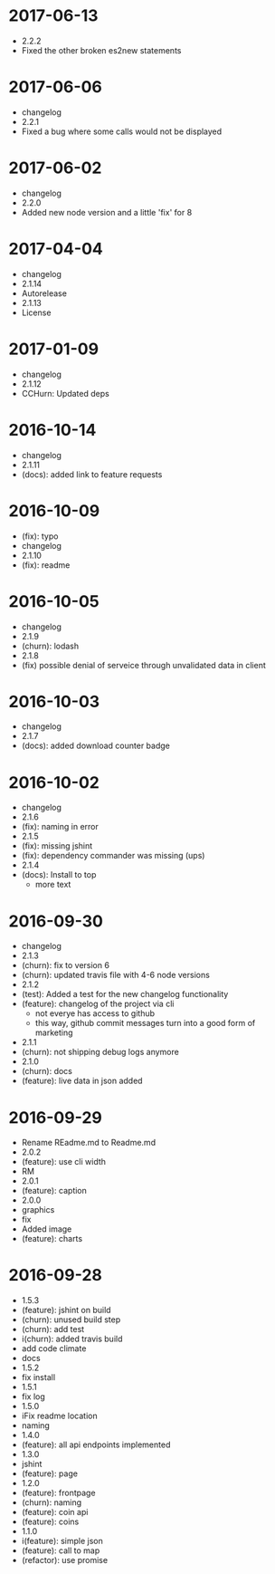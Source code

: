 2017-06-13
==========

  * 2.2.2
  * Fixed the other broken es2new statements

2017-06-06
==========

  * changelog
  * 2.2.1
  * Fixed a bug where some calls would not be displayed

2017-06-02
==========

  * changelog
  * 2.2.0
  * Added new node version and a little 'fix' for 8

2017-04-04
==========

  * changelog
  * 2.1.14
  * Autorelease
  * 2.1.13
  * License

2017-01-09
==========

  * changelog
  * 2.1.12
  * CCHurn: Updated deps

2016-10-14
==========

  * changelog
  * 2.1.11
  * (docs): added link to feature requests

2016-10-09
==========

  * (fix): typo
  * changelog
  * 2.1.10
  * (fix): readme

2016-10-05
==========

  * changelog
  * 2.1.9
  * (churn): lodash
  * 2.1.8
  * (fix) possible denial of serveice through unvalidated data in client

2016-10-03
==========

  * changelog
  * 2.1.7
  * (docs): added download counter badge

2016-10-02
==========

  * changelog
  * 2.1.6
  * (fix): naming in error
  * 2.1.5
  * (fix): missing jshint
  * (fix): dependency commander was missing (ups)
  * 2.1.4
  * (docs): Install to top
    * more text

2016-09-30
==========

  * changelog
  * 2.1.3
  * (churn): fix to version 6
  * (churn): updated travis file with 4-6 node versions
  * 2.1.2
  * (test): Added a test for the new changelog functionality
  * (feature): changelog of the project via cli
    * not everye has access to github
    * this way, github commit messages turn into a good form of marketing
  * 2.1.1
  * (churn): not shipping debug logs anymore
  * 2.1.0
  * (churn): docs
  * (feature): live data in json added

2016-09-29
==========

  * Rename REadme.md to Readme.md
  * 2.0.2
  * (feature): use cli width
  * RM
  * 2.0.1
  * (feature): caption
  * 2.0.0
  * graphics
  * fix
  * Added image
  * (feature): charts

2016-09-28
==========

  * 1.5.3
  * (feature): jshint on build
  * (churn): unused build step
  * (churn): add test
  * i(churn): added travis build
  * add code climate
  * docs
  * 1.5.2
  * fix install
  * 1.5.1
  * fix log
  * 1.5.0
  * iFix readme location
  * naming
  * 1.4.0
  * (feature): all api endpoints implemented
  * 1.3.0
  * jshint
  * (feature): page
  * 1.2.0
  * (feature): frontpage
  * (churn): naming
  * (feature): coin api
  * (feature): coins
  * 1.1.0
  * i(feature): simple json
  * (feature): call to map
  * (refactor): use promise
